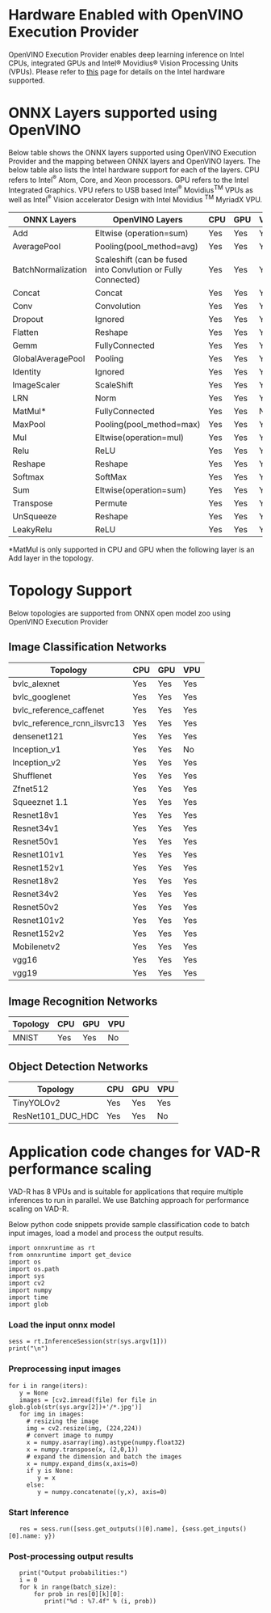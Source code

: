 # Hardware Enabled with OpenVINO Execution Provider

OpenVINO Execution Provider enables deep learning inference on Intel CPUs,  integrated GPUs and Intel® Movidius® Vision Processing Units (VPUs). Please refer to [this](https://software.intel.com/en-us/openvino-toolkit/hardware) page for details on the Intel hardware supported.

# ONNX Layers supported using OpenVINO

Below table shows the ONNX layers supported using OpenVINO Execution Provider and the mapping between ONNX layers and OpenVINO layers. The below table also lists the Intel hardware support for each of the layers. CPU refers to Intel<sup>®</sup>
Atom, Core, and Xeon processors. GPU refers to the Intel Integrated Graphics. VPU refers to USB based Intel<sup>®</sup> Movidius<sup>TM</sup>
VPUs as well as Intel<sup>®</sup> Vision accelerator Design with Intel Movidius <sup>TM</sup> MyriadX VPU. 

| **ONNX Layers** | **OpenVINO Layers** | **CPU** | **GPU** | **VPU** | 
| --- | --- | --- | --- | --- |
| Add | Eltwise (operation=sum) | Yes | Yes | Yes
| AveragePool | Pooling(pool\_method=avg) | Yes | Yes | Yes
| BatchNormalization | Scaleshift (can be fused into Convlution or Fully Connected) | Yes | Yes | Yes
| Concat  | Concat | Yes | Yes | Yes
| Conv | Convolution | Yes | Yes | Yes
| Dropout | Ignored | Yes | Yes | Yes
| Flatten  | Reshape | Yes | Yes | Yes
| Gemm | FullyConnected | Yes | Yes | Yes
| GlobalAveragePool | Pooling | Yes | Yes | Yes
| Identity | Ignored | Yes | Yes | Yes
| ImageScaler | ScaleShift  | Yes  | Yes  | Yes
| LRN  | Norm | Yes | Yes | Yes
| MatMul* | FullyConnected | Yes | Yes | No
| MaxPool | Pooling(pool\_method=max) | Yes | Yes | Yes
| Mul | Eltwise(operation=mul) | Yes | Yes | Yes
| Relu |  ReLU  | Yes | Yes | Yes
| Reshape | Reshape | Yes | Yes | Yes
|  Softmax  | SoftMax | Yes | Yes | Yes
| Sum | Eltwise(operation=sum) | Yes | Yes | Yes
| Transpose | Permute | Yes | Yes | Yes
| UnSqueeze | Reshape  | Yes  | Yes  | Yes
| LeakyRelu | ReLU | Yes  | Yes  | Yes

*MatMul is only supported in CPU and GPU when the following layer is an Add layer in the topology.  

# Topology Support

Below topologies are supported from ONNX open model zoo using OpenVINO Execution Provider

## Image Classification Networks

| **Topology** | **CPU** | **GPU** | **VPU** | 
| --- | --- | --- | --- |  
| bvlc\_alexnet | Yes | Yes | Yes
| bvlc\_googlenet | Yes | Yes | Yes
| bvlc\_reference\_caffenet | Yes | Yes | Yes 
| bvlc\_reference\_rcnn\_ilsvrc13 | Yes | Yes | Yes 
| densenet121 | Yes | Yes | Yes
| Inception\_v1 | Yes | Yes | No
| Inception\_v2 | Yes | Yes | Yes
| Shufflenet | Yes | Yes | Yes
| Zfnet512 | Yes | Yes | Yes 
| Squeeznet 1.1 | Yes | Yes | Yes
| Resnet18v1 | Yes | Yes | Yes
| Resnet34v1 | Yes | Yes | Yes
| Resnet50v1 | Yes | Yes | Yes
| Resnet101v1 | Yes | Yes | Yes
| Resnet152v1 | Yes | Yes | Yes
| Resnet18v2  | Yes | Yes | Yes
| Resnet34v2  | Yes | Yes | Yes
| Resnet50v2  | Yes | Yes | Yes
| Resnet101v2 | Yes | Yes | Yes
| Resnet152v2 | Yes | Yes | Yes 
| Mobilenetv2 | Yes | Yes | Yes
| vgg16       | Yes | Yes | Yes
| vgg19       | Yes | Yes | Yes

## Image Recognition Networks

| **Topology** | **CPU** | **GPU** | **VPU** | 
| --- | --- | --- | --- | 
| MNIST | Yes | Yes | No

## Object Detection Networks

| **Topology** | **CPU** | **GPU** | **VPU** | 
| --- | --- | --- | --- | 
|TinyYOLOv2 | Yes | Yes | Yes
| ResNet101\_DUC\_HDC | Yes | Yes | No 

# Application code changes for VAD-R performance scaling

VAD-R has 8 VPUs and is suitable for applications that require multiple inferences to run in parallel. We use Batching approach for performance scaling on VAD-R. 

Below python code snippets provide sample classification code to batch input images, load a model and process the output results. 

~~~
import onnxruntime as rt
from onnxruntime import get_device
import os
import os.path
import sys
import cv2
import numpy
import time
import glob 
~~~
### Load the input onnx model

~~~
sess = rt.InferenceSession(str(sys.argv[1]))
print("\n")
~~~

### Preprocessing input images
~~~
for i in range(iters):
   y = None
   images = [cv2.imread(file) for file in glob.glob(str(sys.argv[2])+'/*.jpg')]
   for img in images:
     # resizing the image
     img = cv2.resize(img, (224,224))  
     # convert image to numpy 
     x = numpy.asarray(img).astype(numpy.float32) 
     x = numpy.transpose(x, (2,0,1)) 
     # expand the dimension and batch the images
     x = numpy.expand_dims(x,axis=0) 
     if y is None: 
        y = x 
     else: 
        y = numpy.concatenate((y,x), axis=0) 
~~~

### Start Inference 
~~~
   res = sess.run([sess.get_outputs()[0].name], {sess.get_inputs()[0].name: y})
~~~
### Post-processing output results
~~~
   print("Output probabilities:")
   i = 0
   for k in range(batch_size):
       for prob in res[0][k][0]:
          print("%d : %7.4f" % (i, prob))
~~~

